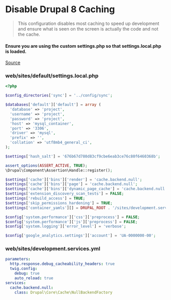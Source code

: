 # Disable Drupal 8 Caching
> This configuration disables most caching to speed up development
> and ensure what is seen on the screen is actually the code and not the cache.

#### Ensure you are using the custom settings.php so that settings.local.php is loaded.

[Source](https://www.drupal.org/node/2598914)

### web/sites/default/settings.local.php
```php
<?php

$config_directories['sync'] = '../config/sync';

$databases['default']['default'] = array (
  'database' => 'project',
  'username' => 'project',
  'password' => 'project',
  'host' => 'mysql_container',
  'port' => '3306',
  'driver' => 'mysql',
  'prefix' => '',
  'collation' => 'utf8mb4_general_ci',
);

$settings['hash_salt'] = '676b67d780d83cf9cbe6eab3ce76c80f6460368b';

assert_options(ASSERT_ACTIVE, TRUE);
\Drupal\Component\Assertion\Handle::register();

$settings['cache']['bins']['render'] = 'cache.backend.null';
$settings['cache']['bins']['page'] = 'cache.backend.null';
$settings['cache']['bins']['dynamic_page_cache'] = 'cache.backend.null';
$settings['extension_discovery_scan_tests'] = FALSE;
$settings['rebuild_access'] = TRUE;
$settings['skip_permissions_hardening'] = TRUE;
$settings['container_yamls'][] = DRUPAL_ROOT . '/sites/development.services.yml';

$config['system.performance']['css']['preprocess'] = FALSE;
$config['system.performance']['js']['preprocess'] = FALSE;
$config['system.logging']['error_level'] = 'verbose';

$config['google_analytics.settings']['account'] = 'UA-0000000-00';

```

### web/sites/development.services.yml
```yml
parameters:
  http.response.debug_cacheability_headers: true
  twig.config:
    debug: true
    auto_reload: true
services:
  cache.backend.null:
    class: Drupal\Core\Cache\NullBackendFactory
```

